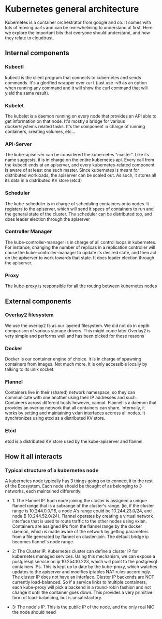 # Kubernetes general architecture

Kubernetes is a container orchestrator from google and co. It comes with lots of moving parts and can be overwhelming to understand at first.
Here we explore the important bits that everyone should understand, and how they relate to cloudtrust.

## Internal components

### Kubectl

kubectl is the client program that connects to kubernetes and sends commands. It's a glorified wrapper over `curl` (just use -v9 as an option when running any command and it will show the curl command that will yield the same result).

### Kubelet

The kubelet is a daemon running on every node that provides an API able to get information on that node. It's mostly a bridge for various docker/systems related tasks.
It's the component in charge of running containers, creating volumes, etc...

### API-Server

The kube-apiserver can be considered the kubernetes "master". Like its name suggests, it is in charge on the entire kubernetes api. Every call from the kubectl ends at an apiserver, and every kubernetes-related component is aware of at least one such master. Since kubernetes is meant for distributed workloads, the apiserver can be scaled out. As such, it stores all its data in a distributed KV store (etcd)

### Scheduler

The kube-scheduler is in charge of scheduling containers onto nodes. It registers to the apiserver, which will send it specs of containers to run and the general state of the cluster. The scheduler can be distributed too, and does leader election through the apiserver

### Controller Manager

The kube-controller-manager is in charge of all control loops in kubernetes. For instance, changing the number of replicas in a replication controller will cause the kube-controller-manager to update its desired state, and then act on the apiserver to work towards that state. It does leader election through the apiserver.

### Proxy

The kube-proxy is responsible for all the routing between kubernetes nodes

## External components

### Overlay2 filesystem

We use the overlay2 fs as our layered filesystem. We did not do in depth comparison of various storage drivers. This might come later
Overlay2 is very simple and performs well and has been picked for these reasons

### Docker

Docker is our container engine of choice. It is in charge of spawning containers from images. Not much more. It is only accessible locally by talking to its unix socket.

### Flannel

Containers live in their (shared) network namespace, so they can communicate with one another using their IP addresses and such. Containers across different hosts however, cannot. Flannel is a daemon that provides an overlay network that all containers can share. Internally, it works by setting and maintaining vxlan interfaces accross all nodes. It synchronizes using etcd as a distributed KV store.

### Etcd

etcd is a distributed KV store used by the kube-apiserver and flannel.

## How it all interacts

### Typical structure of a kubernetes node

A kubernetes node typically has 3 things going on to connect it to the rest of the Ecosystem. Each node should be thought of as belonging to 3 networks, each maintained differently.

- 1: The Flannel IP. Each node joining the cluster is assigned a unique flannel range that is a subrange of the cluster's range. (ie, if the cluster range is 10.244.0.0/16, a node A's range could be 10.244.23.0/24, and node B 10.244.52.0/24). Flannel operates by creating a virtual network interface that is used to route traffic to the other nodes using vxlan.
Containers are assigned IPs from the flannel range by the docker daemon, which is made aware of the network by getting parameters from a file generated by flannel on cluster-join. The default bridge ip becomes flannel's node range.

- 2: The Cluster IP. Kubernetes cluster can define a cluster IP for kubernetes managed services. Using this mechanism, we can expose a postgresql service on ip 10.254.10.223, which will point to the postgresql containers IPs. This is kept up to date by the kube-proxy, which watches updates to the apiserver and modifies iptables NAT rules accordingly. The cluster IP does not have an interface. Cluster IP backends are NOT currently load-balanced. So if a service links to multiple containers, each kube-proxy will pick a backend in a round-robin fashion and not change it until the container goes down. This provides a very primitive form of load-balancing, but is unsatisfactory.

- 3: The node's IP. This is the public IP of the node, and the only real NIC the node should need


